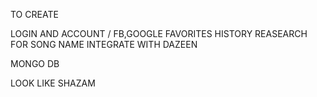 TO CREATE 

LOGIN AND ACCOUNT / FB,GOOGLE
FAVORITES
HISTORY
REASEARCH FOR SONG NAME
INTEGRATE WITH DAZEEN

MONGO DB

LOOK LIKE SHAZAM